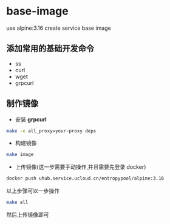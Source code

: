 # base-image

use alpine:3.16 create service base image

## 添加常用的基础开发命令

- ss
- curl
- wget
- grpcurl

## 制作镜像

- 安装 **grpcurl**

```sh
make -e all_proxy=your-proxy deps
```

- 构建镜像

```sh
make image
```

- 上传镜像(这一步需要手动操作,并且需要先登录 docker)

```sh
docker push uhub.service.ucloud.cn/entropypool/alpine:3.16
```

以上步骤可以一步操作

```sh
make all
```

然后上传镜像即可
